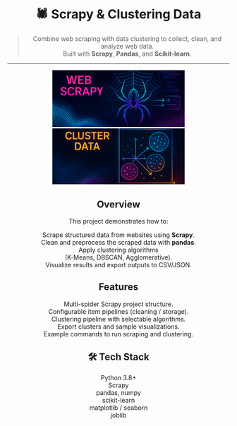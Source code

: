 <div align="center">

# 🕷️ Scrapy &  Clustering Data

> Combine web scraping with data clustering to collect, clean, and analyze web data.  
> Built with **Scrapy**, **Pandas**, and **Scikit-learn**.  



---
<p align="center">
  <img src="scrapy.png" width="300"  />
  <img src="cluster.png" width="300" />
</p>


##  Overview

This project demonstrates how to: <br />

 Scrape structured data from websites using **Scrapy**.<br />
 Clean and preprocess the scraped data with **pandas**.<br />
 Apply clustering algorithms<br /> (K-Means, DBSCAN, Agglomerative).<br />
 Visualize results and export outputs to CSV/JSON.<br />


##  Features

 Multi-spider Scrapy project structure.<br />
 Configurable item pipelines (cleaning / storage).<br />
 Clustering pipeline with selectable algorithms.<br />
 Export clusters and sample visualizations.<br />
 Example commands to run scraping and clustering.



## 🛠️ Tech Stack

 Python 3.8+<br />
 Scrapy<br />
 pandas, numpy<br />
 scikit-learn<br />
 matplotlib / seaborn<br />
 joblib


</div>


